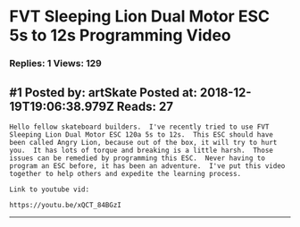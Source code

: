 # FVT Sleeping Lion Dual Motor ESC 5s to 12s Programming Video

### Replies: 1 Views: 129

## \#1 Posted by: artSkate Posted at: 2018-12-19T19:06:38.979Z Reads: 27

```
Hello fellow skateboard builders.  I've recently tried to use FVT Sleeping Lion Dual Motor ESC 120a 5s to 12s.  This ESC should have been called Angry Lion, because out of the box, it will try to hurt you.  It has lots of torque and breaking is a little harsh.  Those issues can be remedied by programming this ESC.  Never having to program an ESC before, it has been an adventure.  I've put this video together to help others and expedite the learning process.

Link to youtube vid:

https://youtu.be/xQCT_84BGzI
```

---
